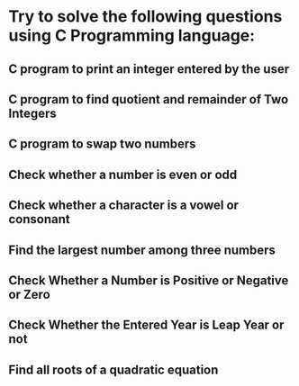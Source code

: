 # Try to solve the following questions using C Programming language:

## C program to print an integer entered by the user

## C program to find quotient and remainder of Two Integers

## C program to swap two numbers

## Check whether a number is even or odd

## Check whether a character is a vowel or consonant

## Find the largest number among three numbers

## Check Whether a Number is Positive or Negative or Zero

## Check Whether the Entered Year is Leap Year or not

## Find all roots of a quadratic equation
